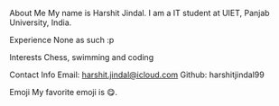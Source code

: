 About Me
My name is Harshit Jindal. I am a IT student at UIET, Panjab University, India.

Experience
None as such :p

Interests
Chess, swimming and coding

Contact Info
Email: harshit.jindal@icloud.com
Github: harshitjindal99

Emoji
My favorite emoji is 😋.